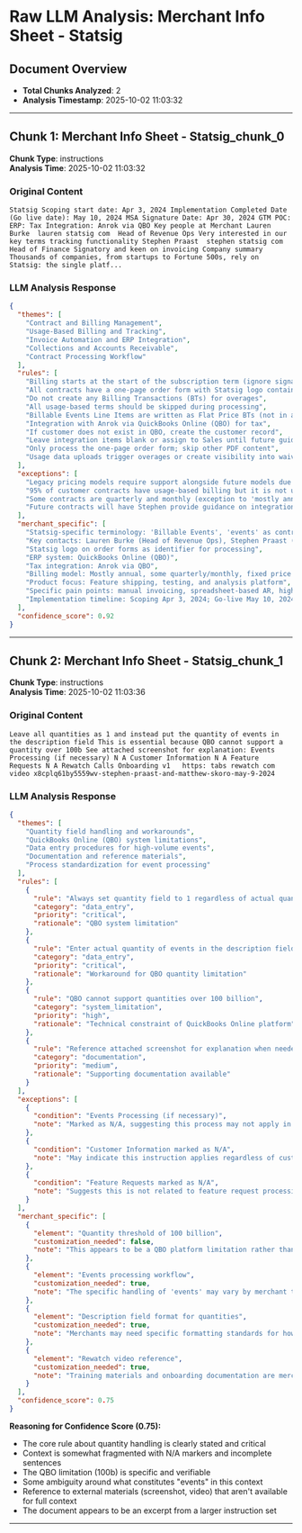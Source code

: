 # Raw LLM Analysis: Merchant Info Sheet - Statsig

## Document Overview
- **Total Chunks Analyzed**: 2
- **Analysis Timestamp**: 2025-10-02 11:03:32

---

## Chunk 1: Merchant Info Sheet - Statsig_chunk_0

**Chunk Type**: instructions  
**Analysis Time**: 2025-10-02 11:03:32

### Original Content
```
Statsig Scoping start date: Apr 3, 2024 Implementation Completed Date (Go live date): May 10, 2024 MSA Signature Date: Apr 30, 2024 GTM POC: ERP: Tax Integration: Anrok via QBO Key people at Merchant Lauren Burke  lauren statsig com  Head of Revenue Ops Very interested in our key terms tracking functionality Stephen Praast  stephen statsig com  Head of Finance Signatory and keen on invoicing Company summary  Thousands of companies, from startups to Fortune 500s, rely on Statsig: the single platf...
```

### LLM Analysis Response
```json
{
  "themes": [
    "Contract and Billing Management",
    "Usage-Based Billing and Tracking",
    "Invoice Automation and ERP Integration",
    "Collections and Accounts Receivable",
    "Contract Processing Workflow"
  ],
  "rules": [
    "Billing starts at the start of the subscription term (ignore signature date and other dates)",
    "All contracts have a one-page order form with Statsig logo containing necessary information",
    "Do not create any Billing Transactions (BTs) for overages",
    "All usage-based terms should be skipped during processing",
    "Billable Events Line Items are written as Flat Price BTs (not in arrears)",
    "Integration with Anrok via QuickBooks Online (QBO) for tax",
    "If customer does not exist in QBO, create the customer record",
    "Leave integration items blank or assign to Sales until future guidance provided",
    "Only process the one-page order form; skip other PDF content",
    "Usage data uploads trigger overages or create visibility into waived amounts"
  ],
  "exceptions": [
    "Legacy pricing models require support alongside future models due to pricing evolution",
    "95% of customer contracts have usage-based billing but it is not uniformly enforced",
    "Some contracts are quarterly and monthly (exception to 'mostly annual' pattern)",
    "Future contracts will have Stephen provide guidance on integration items (deviation from current blank/Sales assignment)"
  ],
  "merchant_specific": [
    "Statsig-specific terminology: 'Billable Events', 'events' as contracted quantity metric",
    "Key contacts: Lauren Burke (Head of Revenue Ops), Stephen Praast (Head of Finance)",
    "Statsig logo on order forms as identifier for processing",
    "ERP system: QuickBooks Online (QBO)",
    "Tax integration: Anrok via QBO",
    "Billing model: Mostly annual, some quarterly/monthly, fixed price upfront",
    "Product focus: Feature shipping, testing, and analysis platform",
    "Specific pain points: manual invoicing, spreadsheet-based AR, high DSO, aging receivables",
    "Implementation timeline: Scoping Apr 3, 2024; Go-live May 10, 2024; MSA signed Apr 30, 2024"
  ],
  "confidence_score": 0.92
}
```

---

## Chunk 2: Merchant Info Sheet - Statsig_chunk_1

**Chunk Type**: instructions  
**Analysis Time**: 2025-10-02 11:03:36

### Original Content
```
Leave all quantities as 1 and instead put the quantity of events in the description field This is essential because QBO cannot support a quantity over 100b See attached screenshot for explanation: Events Processing (if necessary) N A Customer Information N A Feature Requests N A Rewatch Calls Onboarding v1   https: tabs rewatch com video x8cplq61by5559wv-stephen-praast-and-matthew-skoro-may-9-2024
```

### LLM Analysis Response
```json
{
  "themes": [
    "Quantity field handling and workarounds",
    "QuickBooks Online (QBO) system limitations",
    "Data entry procedures for high-volume events",
    "Documentation and reference materials",
    "Process standardization for event processing"
  ],
  "rules": [
    {
      "rule": "Always set quantity field to 1 regardless of actual quantity",
      "category": "data_entry",
      "priority": "critical",
      "rationale": "QBO system limitation"
    },
    {
      "rule": "Enter actual quantity of events in the description field instead of quantity field",
      "category": "data_entry",
      "priority": "critical",
      "rationale": "Workaround for QBO quantity limitation"
    },
    {
      "rule": "QBO cannot support quantities over 100 billion",
      "category": "system_limitation",
      "priority": "high",
      "rationale": "Technical constraint of QuickBooks Online platform"
    },
    {
      "rule": "Reference attached screenshot for explanation when needed",
      "category": "documentation",
      "priority": "medium",
      "rationale": "Supporting documentation available"
    }
  ],
  "exceptions": [
    {
      "condition": "Events Processing (if necessary)",
      "note": "Marked as N/A, suggesting this process may not apply in all cases or contexts"
    },
    {
      "condition": "Customer Information marked as N/A",
      "note": "May indicate this instruction applies regardless of customer-specific details"
    },
    {
      "condition": "Feature Requests marked as N/A",
      "note": "Suggests this is not related to feature request processing"
    }
  ],
  "merchant_specific": [
    {
      "element": "Quantity threshold of 100 billion",
      "customization_needed": false,
      "note": "This appears to be a QBO platform limitation rather than merchant-specific"
    },
    {
      "element": "Events processing workflow",
      "customization_needed": true,
      "note": "The specific handling of 'events' may vary by merchant type and business model"
    },
    {
      "element": "Description field format for quantities",
      "customization_needed": true,
      "note": "Merchants may need specific formatting standards for how quantities are documented in descriptions"
    },
    {
      "element": "Rewatch video reference",
      "customization_needed": true,
      "note": "Training materials and onboarding documentation are merchant/team specific"
    }
  ],
  "confidence_score": 0.75
}
```

**Reasoning for Confidence Score (0.75):**
- The core rule about quantity handling is clearly stated and critical
- Context is somewhat fragmented with N/A markers and incomplete sentences
- The QBO limitation (100b) is specific and verifiable
- Some ambiguity around what constitutes "events" in this context
- Reference to external materials (screenshot, video) that aren't available for full context
- The document appears to be an excerpt from a larger instruction set

---

